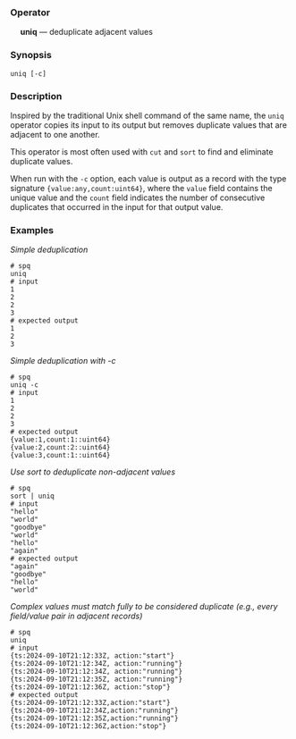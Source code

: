 ### Operator

&emsp; **uniq** &mdash; deduplicate adjacent values

### Synopsis

```
uniq [-c]
```
### Description

Inspired by the traditional Unix shell command of the same name,
the `uniq` operator copies its input to its output but removes duplicate values
that are adjacent to one another.

This operator is most often used with `cut` and `sort` to find and eliminate
duplicate values.

When run with the `-c` option, each value is output as a record with the
type signature `{value:any,count:uint64}`, where the `value` field contains the
unique value and the `count` field indicates the number of consecutive duplicates
that occurred in the input for that output value.

### Examples

_Simple deduplication_
```mdtest-spq
# spq
uniq
# input
1
2
2
3
# expected output
1
2
3
```

_Simple deduplication with -c_
```mdtest-spq
# spq
uniq -c
# input
1
2
2
3
# expected output
{value:1,count:1::uint64}
{value:2,count:2::uint64}
{value:3,count:1::uint64}
```

_Use sort to deduplicate non-adjacent values_
```mdtest-spq
# spq
sort | uniq
# input
"hello"
"world"
"goodbye"
"world"
"hello"
"again"
# expected output
"again"
"goodbye"
"hello"
"world"
```

_Complex values must match fully to be considered duplicate (e.g., every field/value pair in adjacent records)_
```mdtest-spq {data-layout="stacked"}
# spq
uniq
# input
{ts:2024-09-10T21:12:33Z, action:"start"}
{ts:2024-09-10T21:12:34Z, action:"running"}
{ts:2024-09-10T21:12:34Z, action:"running"}
{ts:2024-09-10T21:12:35Z, action:"running"}
{ts:2024-09-10T21:12:36Z, action:"stop"}
# expected output
{ts:2024-09-10T21:12:33Z,action:"start"}
{ts:2024-09-10T21:12:34Z,action:"running"}
{ts:2024-09-10T21:12:35Z,action:"running"}
{ts:2024-09-10T21:12:36Z,action:"stop"}
```
